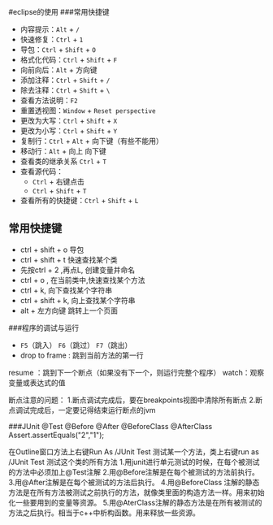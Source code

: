 #eclipse的使用
###常用快捷键
- 内容提示：`Alt` + `/`
- 快速修复：`Ctrl` + `1`
- 导包：`Ctrl` + `Shift` + `O`
- 格式化代码：`Ctrl` + `Shift` + `F`
- 向前向后：`Alt` + 方向键
- 添加注释：`Ctrl` + `Shift` + `/`
- 除去注释：`Ctrl` + `Shift` + `\`
- 查看方法说明：`F2`
- 重置透视图：`Window` + `Reset perspective`
- 更改为大写：`Ctrl` + `Shift` + `X`
- 更改为小写：`Ctrl` + `Shift` + `Y`
- 复制行：`Ctrl` + `Alt` + 向下键（有些不能用）
- 移动行：`Alt` + 向上 向下键
- 查看类的继承关系 `Ctrl` + `T`
- 查看源代码：
  - `Ctrl` + 右键点击
  - `Ctrl` + `Shift` + `T`
- 查看所有的快捷键：`Ctrl` + `Shift` + `L`

## 常用快捷键 ##

- ctrl + shift + o 导包
- ctrl + shift + t 快速查找某个类
- 先按ctrl + 2 ,再点L, 创建变量并命名
- ctrl + o , 在当前类中,快速查找某个方法
- ctrl + k, 向下查找某个字符串
- ctrl + shift + k, 向上查找某个字符串
- alt + 左方向键 跳转上一个页面




###程序的调试与运行
- `F5`（跳入） `F6`（跳过） `F7`（跳出）
- drop to frame : 跳到当前方法的第一行

resume ：跳到下一个断点（如果没有下一个，则运行完整个程序）
watch：观察变量或表达式的值

断点注意的问题：
1.断点调试完成后，要在breakpoints视图中清除所有断点
2.断点调试完成后，一定要记得结束运行断点的jvm

###JUnit
@Test
@Before
@After
@BeforeClass
@AfterClass
Assert.assertEquals("2","1");

在Outline窗口方法上右键Run As /JUnit Test 测试某一个方法，类上右键run as /JUnit Test 测试这个类的所有方法
  1.用junit进行单元测试的时候，在每个被测试的方法中必须加上@Test注解
  2.用@Before注解是在每个被测试的方法前执行。
  3.用@After注解是在每个被测试的方法后执行。
  4.用@BeforeClass 注解的静态方法是在所有方法被测试之前执行的方法，就像类里面的构造方法一样。用来初始化一些要用到的变量等资源。
  5.用@AterClass注解的静态方法是在所有被测试的方法之后执行。相当于c++中析构函数。用来释放一些资源。